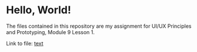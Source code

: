 # **Hello, World!**

The files contained in this repository are my assignment for UI/UX Principles and Prototyping, Module 9 Lesson 1.

Link to file: [text](https://www.figma.com/proto/ipmj5uHlPGLNTJKc5OSv2Y/M9L1-Assignment?node-id=1-2&t=cThPsdNaZpFZ46lm-1)